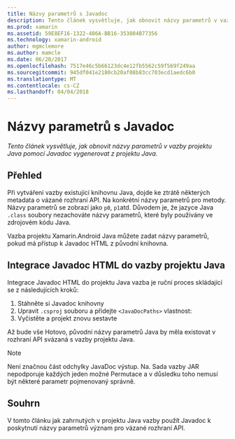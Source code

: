 ```yaml
---
title: Názvy parametrů s Javadoc
description: Tento článek vysvětluje, jak obnovit názvy parametrů v vazby projektu Java pomocí Javadoc vygenerovat z projektu Java.
ms.prod: xamarin
ms.assetid: 59E8EF16-1322-486A-BB16-353804B77356
ms.technology: xamarin-android
author: mgmclemore
ms.author: mamcle
ms.date: 06/20/2017
ms.openlocfilehash: 7517e46c5b66123dc4e12fb5562c59f569f249aa
ms.sourcegitcommit: 945df041e2180cb20af08b83cc703ecd1aedc6b0
ms.translationtype: MT
ms.contentlocale: cs-CZ
ms.lasthandoff: 04/04/2018
---
```

# <a name="naming-parameters-with-javadoc"></a>Názvy parametrů s Javadoc

_Tento článek vysvětluje, jak obnovit názvy parametrů v vazby projektu Java pomocí Javadoc vygenerovat z projektu Java._


## <a name="overview"></a>Přehled

Při vytváření vazby existující knihovnu Java, dojde ke ztrátě některých metadata o vázané rozhraní API. Na konkrétní názvy parametrů pro metody. Názvy parametrů se zobrazí jako `p0`, `p1`atd. Důvodem je, že jazyce Java `.class` soubory nezachováte názvy parametrů, které byly používány ve zdrojovém kódu Java. 

Vazba projektu Xamarin.Android Java můžete zadat názvy parametrů, pokud má přístup k Javadoc HTML z původní knihovna. 

## <a name="integrating-javadoc-html-into-a-java-binding-project"></a>Integrace Javadoc HTML do vazby projektu Java

Integrace Javadoc HTML do projektu Java vazba je ruční proces skládající se z následujících kroků: 

1.  Stáhněte si Javadoc knihovny
2.  Upravit `.csproj` souboru a přidejte `<JavaDocPaths>` vlastnost:
3.  Vyčistěte a projekt znovu sestavte

Až bude vše Hotovo, původní názvy parametrů Java by měla existovat v rozhraní API svázaná s vazby projektu Java. 


> [!NOTE]
> Není značnou část odchylky JavaDoc výstup. Na. Sada vazby JAR nepodporuje každých jeden možné Permutace a v důsledku toho nemusí být některé parametr pojmenovaný správně.


## <a name="summary"></a>Souhrn

V tomto článku jak zahrnutých v projektu Java vazby použít Javadoc k poskytnutí názvy parametrů význam pro vázané rozhraní API. 

